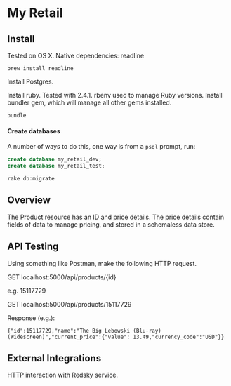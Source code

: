 # My Retail

## Install

Tested on OS X.
Native dependencies:
readline

`brew install readline`

Install Postgres.

Install ruby. Tested with 2.4.1. rbenv used to manage Ruby versions. Install bundler gem, which will manage all other gems installed.

`bundle`


#### Create databases

A number of ways to do this, one way is from a `psql` prompt, run:

```sql
create database my_retail_dev;
create database my_retail_test;
```

`rake db:migrate`

## Overview

The Product resource has an ID and price details. The price details contain fields of data to manage pricing, and stored in a schemaless data store.

## API Testing

Using something like Postman, make the following HTTP request.

GET localhost:5000/api/products/{id}

e.g. 15117729

GET localhost:5000/api/products/15117729

Response (e.g.):

```
{"id":15117729,"name":"The Big Lebowski (Blu-ray) (Widescreen)","current_price":{"value": 13.49,"currency_code":"USD"}}
```



## External Integrations

HTTP interaction with Redsky service.
